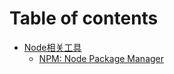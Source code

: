 # Table of contents

* [Node相关工具](README.md)
  * [NPM: Node Package Manager](readme/npm-node-package-manager.md)
